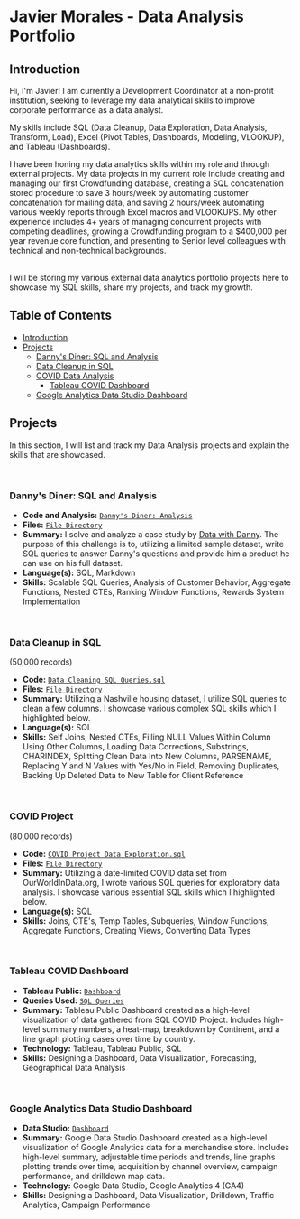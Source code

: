 # Javier Morales - Data Analysis Portfolio

## Introduction

Hi, I'm Javier! I am currently a Development Coordinator at a non-profit institution, seeking to leverage my data analytical skills to improve corporate performance as a data analyst.

My skills include SQL (Data Cleanup, Data Exploration, Data Analysis, Transform, Load), Excel (Pivot Tables, Dashboards, Modeling, VLOOKUP), and Tableau (Dashboards).

I have been honing my data analytics skills within my role and through external projects. My data projects in my current role include creating and managing our first Crowdfunding database, creating a SQL concatenation stored procedure to save 3 hours/week by automating customer concatenation for mailing data, and saving 2 hours/week automating various weekly reports through Excel macros and VLOOKUPS.
My other experience includes 4+ years of managing concurrent projects with competing deadlines, growing a Crowdfunding program to a $400,000 per year revenue core function, and presenting to Senior level colleagues with technical and non-technical backgrounds.

<br>
I will be storing my various external data analytics portfolio projects here to showcase my SQL skills, share my projects, and track my growth.

## Table of Contents
- [Introduction](#Introduction)
- [Projects](#Projects)
	+ [Danny's Diner: SQL and Analysis](#Danny's-Diner:-SQL-and-Analysis)
	+ [Data Cleanup in SQL](#Data-Cleanup-in-SQL)
	+ [COVID Data Analysis](#COVID-Project)
		+ [Tableau COVID Dashboard](#Tableau-COVID-Dashboard)
	+ [Google Analytics Data Studio Dashboard](#Google-Analytics-Data-Studio-Dashboard)

## Projects

In this section, I will list and track my Data Analysis projects and explain the skills that are showcased.

<br>

### Danny's Diner: SQL and Analysis

- **Code and Analysis:** [`Danny's Diner: Analysis`](https://github.com/jmora052/Portfolio/blob/b7e00063b5eb3ea3b1684800d7560b829635d91d/Case%20Study:%20Danny's%20Diner/Analysis.md)
- **Files:** [`File Directory`](https://github.com/jmora052/Portfolio/tree/main/Case%20Study:%20Danny's%20Diner)
- **Summary:** I solve and analyze a case study by [Data with Danny](https://8weeksqlchallenge.com/case-study-1/). The purpose of this challenge is to, utilizing a limited sample dataset, write SQL queries to answer Danny's questions and provide him a product he can use on his full dataset.
- **Language(s):** SQL, Markdown
- **Skills:** Scalable SQL Queries, Analysis of Customer Behavior, Aggregate Functions, Nested CTEs, Ranking Window Functions, Rewards System Implementation

<br>

### Data Cleanup in SQL
(50,000 records)

- **Code:** [`Data Cleaning SQL Queries.sql`](https://github.com/jmora052/Portfolio/blob/d6a571cac0d69a4ebb17bbad5f0f63ce17f624a2/Data%20Cleaning%20in%20SQL/Data%20Cleaning%20SQL%20Queries.sql)
- **Files:** [`File Directory`](https://github.com/jmora052/Portfolio/tree/main/Data%20Cleaning%20in%20SQL)
- **Summary:** Utilizing a Nashville housing dataset, I utilize SQL queries to clean a few columns. I showcase various complex SQL skills which I highlighted below.
- **Language(s):** SQL
- **Skills:** Self Joins, Nested CTEs, Filling NULL Values Within Column Using Other Columns, Loading Data Corrections, Substrings, CHARINDEX, Splitting Clean Data Into New Columns, PARSENAME, Replacing Y and N Values with Yes/No in Field, Removing Duplicates, Backing Up Deleted Data to New Table for Client Reference

<br>

### COVID Project
(80,000 records)

- **Code:** [`COVID Project Data Exploration.sql`](https://github.com/jmora052/Portfolio/blob/57b0eb96e7cd9fba479063d39ab8367b5d29223e/COVID%20Project/COVID%20Project%20Data%20Exploration.sql)
- **Files:** [`File Directory`](https://github.com/jmora052/Portfolio/tree/main/COVID%20Project)
- **Summary:** Utilizing a date-limited COVID data set from OurWorldInData.org, I wrote various SQL queries for exploratory data analysis. I showcase various essential SQL skills which I highlighted below.
- **Language(s):** SQL
- **Skills:** Joins, CTE's, Temp Tables, Subqueries, Window Functions, Aggregate Functions, Creating Views, Converting Data Types

<br>

### Tableau COVID Dashboard

- **Tableau Public:** [`Dashboard`](https://public.tableau.com/shared/4GFZB6R32?:display_count=n&:origin=viz_share_link)
- **Queries Used:** [`SQL Queries`](https://github.com/jmora052/Portfolio/blob/c843816bb6103ca2253af13fd3bfd36d1afd0a35/Tableau%20COVID%20Dashboard/Tableau%20Project%20Queries.sql)
- **Summary:** Tableau Public Dashboard created as a high-level visualization of data gathered from SQL COVID Project. Includes high-level summary numbers, a heat-map, breakdown by Continent, and a line graph plotting cases over time by country.
- **Technology:** Tableau, Tableau Public, SQL
- **Skills:** Designing a Dashboard, Data Visualization, Forecasting, Geographical Data Analysis

<br>

### Google Analytics Data Studio Dashboard

- **Data Studio:** [`Dashboard`](https://datastudio.google.com/reporting/7f2630e8-6b6c-40f0-ad6a-7ec2535df701)
- **Summary:** Google Data Studio Dashboard created as a high-level visualization of Google Analytics data for a merchandise store. Includes high-level summary, adjustable time periods and trends, line graphs plotting trends over time, acquisition by channel overview, campaign performance, and drilldown map data.
- **Technology:** Google Data Studio, Google Analytics 4 (GA4)
- **Skills:** Designing a Dashboard, Data Visualization, Drilldown, Traffic Analytics, Campaign Performance
